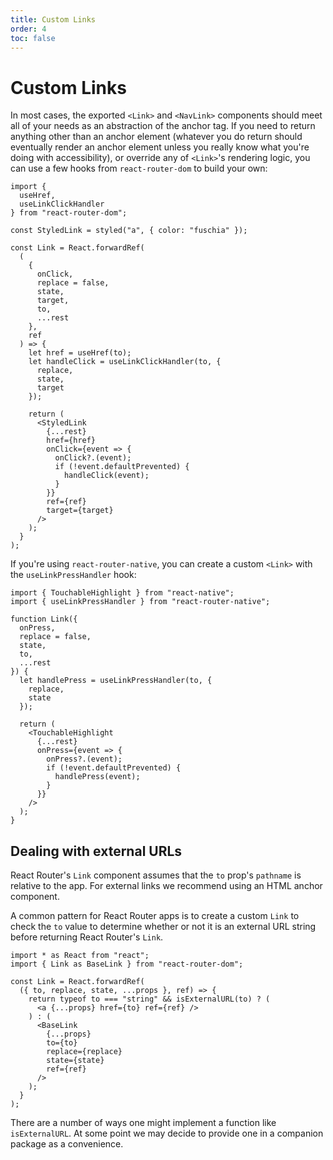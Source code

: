 ```yaml
---
title: Custom Links
order: 4
toc: false
---
```


# Custom Links

In most cases, the exported `<Link>` and `<NavLink>` components should meet all of your needs as an abstraction of the anchor tag. If you need to return anything other than an anchor element (whatever you do return should eventually render an anchor element unless you really know what you're doing with accessibility), or override any of `<Link>`'s rendering logic, you can use a few hooks from `react-router-dom` to build your own:

```tsx
import {
  useHref,
  useLinkClickHandler
} from "react-router-dom";

const StyledLink = styled("a", { color: "fuschia" });

const Link = React.forwardRef(
  (
    {
      onClick,
      replace = false,
      state,
      target,
      to,
      ...rest
    },
    ref
  ) => {
    let href = useHref(to);
    let handleClick = useLinkClickHandler(to, {
      replace,
      state,
      target
    });

    return (
      <StyledLink
        {...rest}
        href={href}
        onClick={event => {
          onClick?.(event);
          if (!event.defaultPrevented) {
            handleClick(event);
          }
        }}
        ref={ref}
        target={target}
      />
    );
  }
);
```

If you're using `react-router-native`, you can create a custom `<Link>` with the `useLinkPressHandler` hook:

```tsx
import { TouchableHighlight } from "react-native";
import { useLinkPressHandler } from "react-router-native";

function Link({
  onPress,
  replace = false,
  state,
  to,
  ...rest
}) {
  let handlePress = useLinkPressHandler(to, {
    replace,
    state
  });

  return (
    <TouchableHighlight
      {...rest}
      onPress={event => {
        onPress?.(event);
        if (!event.defaultPrevented) {
          handlePress(event);
        }
      }}
    />
  );
}
```

## Dealing with external URLs

React Router's `Link` component assumes that the `to` prop's `pathname` is relative to the app. For external links we recommend using an HTML anchor component.

A common pattern for React Router apps is to create a custom `Link` to check the `to` value to determine whether or not it is an external URL string before returning React Router's `Link`.

```tsx
import * as React from "react";
import { Link as BaseLink } from "react-router-dom";

const Link = React.forwardRef(
  ({ to, replace, state, ...props }, ref) => {
    return typeof to === "string" && isExternalURL(to) ? (
      <a {...props} href={to} ref={ref} />
    ) : (
      <BaseLink
        {...props}
        to={to}
        replace={replace}
        state={state}
        ref={ref}
      />
    );
  }
);
```

There are a number of ways one might implement a function like `isExternalURL`. At some point we may decide to provide one in a companion package as a convenience.

<!-- [TODO: Add an example or two] -->
